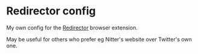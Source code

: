 # Redirector config

My own config for the [Redirector](https://einaregilsson.com/redirector/)
browser extension.

May be useful for others who prefer eg Nitter's website over Twitter's own one.

